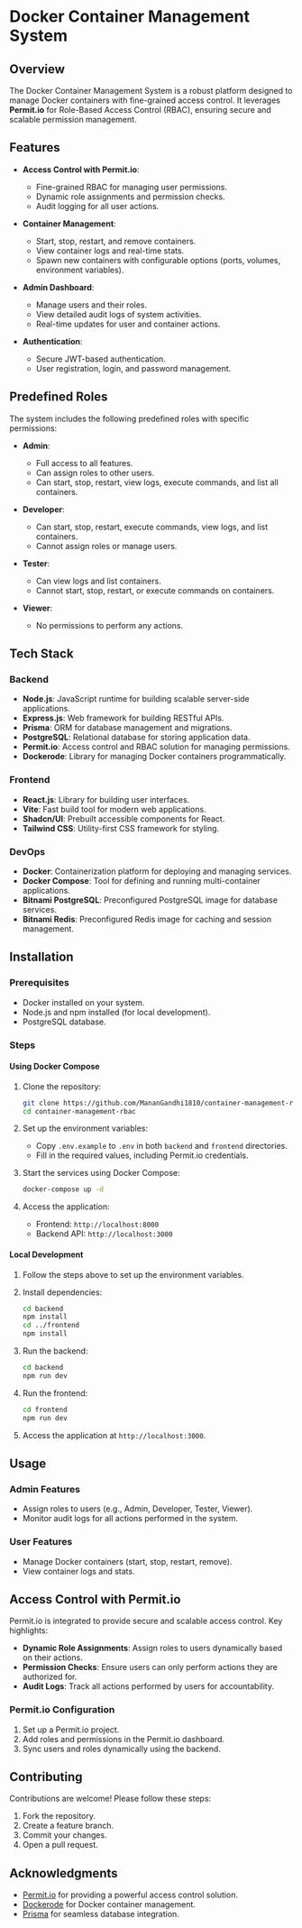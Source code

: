 # Docker Container Management System

## Overview

The Docker Container Management System is a robust platform designed to manage Docker containers with fine-grained access control. It leverages **Permit.io** for Role-Based Access Control (RBAC), ensuring secure and scalable permission management.

## Features

- **Access Control with Permit.io**: 
  - Fine-grained RBAC for managing user permissions.
  - Dynamic role assignments and permission checks.
  - Audit logging for all user actions.

- **Container Management**:
  - Start, stop, restart, and remove containers.
  - View container logs and real-time stats.
  - Spawn new containers with configurable options (ports, volumes, environment variables).

- **Admin Dashboard**:
  - Manage users and their roles.
  - View detailed audit logs of system activities.
  - Real-time updates for user and container actions.

- **Authentication**:
  - Secure JWT-based authentication.
  - User registration, login, and password management.

## Predefined Roles

The system includes the following predefined roles with specific permissions:

- **Admin**:
  - Full access to all features.
  - Can assign roles to other users.
  - Can start, stop, restart, view logs, execute commands, and list all containers.

- **Developer**:
  - Can start, stop, restart, execute commands, view logs, and list containers.
  - Cannot assign roles or manage users.

- **Tester**:
  - Can view logs and list containers.
  - Cannot start, stop, restart, or execute commands on containers.

- **Viewer**:
  - No permissions to perform any actions.

## Tech Stack

### Backend
- **Node.js**: JavaScript runtime for building scalable server-side applications.
- **Express.js**: Web framework for building RESTful APIs.
- **Prisma**: ORM for database management and migrations.
- **PostgreSQL**: Relational database for storing application data.
- **Permit.io**: Access control and RBAC solution for managing permissions.
- **Dockerode**: Library for managing Docker containers programmatically.

### Frontend
- **React.js**: Library for building user interfaces.
- **Vite**: Fast build tool for modern web applications.
- **Shadcn/UI**: Prebuilt accessible components for React.
- **Tailwind CSS**: Utility-first CSS framework for styling.

### DevOps
- **Docker**: Containerization platform for deploying and managing services.
- **Docker Compose**: Tool for defining and running multi-container applications.
- **Bitnami PostgreSQL**: Preconfigured PostgreSQL image for database services.
- **Bitnami Redis**: Preconfigured Redis image for caching and session management.

## Installation

### Prerequisites
- Docker installed on your system.
- Node.js and npm installed (for local development).
- PostgreSQL database.

### Steps

#### Using Docker Compose
1. Clone the repository:
   ```bash
   git clone https://github.com/MananGandhi1810/container-management-rbac.git
   cd container-management-rbac
   ```

2. Set up the environment variables:
   - Copy `.env.example` to `.env` in both `backend` and `frontend` directories.
   - Fill in the required values, including Permit.io credentials.

3. Start the services using Docker Compose:
   ```bash
   docker-compose up -d
   ```

4. Access the application:
   - Frontend: `http://localhost:8000`
   - Backend API: `http://localhost:3000`

#### Local Development
1. Follow the steps above to set up the environment variables.

2. Install dependencies:
   ```bash
   cd backend
   npm install
   cd ../frontend
   npm install
   ```

3. Run the backend:
   ```bash
   cd backend
   npm run dev
   ```

4. Run the frontend:
   ```bash
   cd frontend
   npm run dev
   ```

5. Access the application at `http://localhost:3000`.

## Usage

### Admin Features
- Assign roles to users (e.g., Admin, Developer, Tester, Viewer).
- Monitor audit logs for all actions performed in the system.

### User Features
- Manage Docker containers (start, stop, restart, remove).
- View container logs and stats.

## Access Control with Permit.io

Permit.io is integrated to provide secure and scalable access control. Key highlights:
- **Dynamic Role Assignments**: Assign roles to users dynamically based on their actions.
- **Permission Checks**: Ensure users can only perform actions they are authorized for.
- **Audit Logs**: Track all actions performed by users for accountability.

### Permit.io Configuration
1. Set up a Permit.io project.
2. Add roles and permissions in the Permit.io dashboard.
3. Sync users and roles dynamically using the backend.

## Contributing

Contributions are welcome! Please follow these steps:
1. Fork the repository.
2. Create a feature branch.
3. Commit your changes.
4. Open a pull request.

## Acknowledgments

- [Permit.io](https://permit.io) for providing a powerful access control solution.
- [Dockerode](https://github.com/apocas/dockerode) for Docker container management.
- [Prisma](https://www.prisma.io) for seamless database integration.

